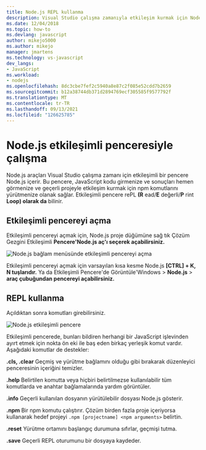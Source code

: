 ```yaml
---
title: Node.js REPL kullanma
description: Visual Studio çalışma zamanıyla etkileşim kurmak için Node.js sağlar
ms.date: 12/04/2018
ms.topic: how-to
ms.devlang: javascript
author: mikejo5000
ms.author: mikejo
manager: jmartens
ms.technology: vs-javascript
dev_langs:
- JavaScript
ms.workload:
- nodejs
ms.openlocfilehash: 8dc3cbe7fef2c5940a8e87c2f085e52cdd7b2659
ms.sourcegitcommit: b12a38744db371d2894769ecf305585f9577792f
ms.translationtype: MT
ms.contentlocale: tr-TR
ms.lasthandoff: 09/13/2021
ms.locfileid: "126625785"
---
```

# <a name="work-with-the-nodejs-interactive-window"></a>Node.js etkileşimli penceresiyle çalışma

Node.js araçları Visual Studio çalışma zamanı için etkileşimli bir pencere Node.js içerir. Bu pencere, JavaScript kodu girmenize ve sonuçları hemen görmenize ve geçerli projeyle etkileşim kurmak için npm komutlarını yürütmenize olanak sağlar. Etkileşimli pencere rePL **(R** ead/**E** değerli/**P** rint **Loop) olarak da** bilinir.

## <a name="open-the-interactive-window"></a>Etkileşimli pencereyi açma

Etkileşimli pencereyi açmak için, Node.js proje düğümüne sağ tık Çözüm Gezgini Etkileşimli **Pencere'Node.js aç'ı seçerek açabilirsiniz.**

![Node.js bağlam menüsünde etkileşimli pencereyi açma](../javascript/media/interactivewindow-open-from-project.png)

Etkileşimli pencereyi açmak için varsayılan kısa kesme Node.js **[CTRL] + K, N tuşlarıdır.** Ya da Etkileşimli Pencere'de Görüntüle'Windows   >  **Node.js**  >  **araç çubuğundan pencereyi açabilirsiniz.**

## <a name="use-the-repl"></a>REPL kullanma

Açıldıktan sonra komutları girebilirsiniz.

![Node.js etkileşimli pencere](../javascript/media/interactivewindow.png)

Etkileşimli pencerede, bunları bildiren herhangi bir JavaScript işlevinden ayırt etmek için nokta ön eki ile baş eden birkaç yerleşik komut vardır. Aşağıdaki komutlar de destekler:

**.cls, .clear** Geçmiş ve yürütme bağlamını olduğu gibi bırakarak düzenleyici penceresinin içeriğini temizler.

**.help** Belirtilen komutta veya hiçbiri belirtilmezse kullanılabilir tüm komutlarda ve anahtar bağlamalarında yardım görüntüler.

**.info** Geçerli kullanılan dosyanın yürütülebilir dosyası Node.js gösterir.

**.npm** Bir npm komutu çalıştırır. Çözüm birden fazla proje içeriyorsa kullanarak hedef projeyi `.npm [projectname] <npm arguments>` belirtin.

**.reset** Yürütme ortamını başlangıç durumuna sıfırlar, geçmişi tutma.

**.save** Geçerli REPL oturumunu bir dosyaya kaydeder.